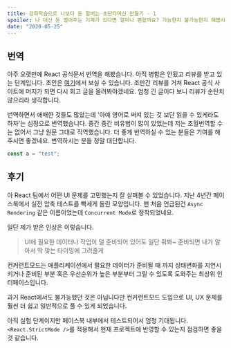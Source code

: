 ```yaml
---
title: 강화학습으로 나보다 돈 잘버는 초단타머신 만들기 - 1
spoiler: 나 대신 돈 벌어주는 기계가 있다면 얼마나 편할까요? 가능한지 불가능한지 해봅시다.
date: "2020-05-25"
---
```


## 번역

아주 오랫만에 React 공식문서 번역을 해봤습니다. 아직 병합은 안됬고 리뷰를 받고 있는 단계입니다.
초안은 [여기](https://deploy-preview-224--ko-reactjs-org.netlify.app/docs/concurrent-mode-patterns.html)에서 보실 수 있습니다.
조만간 리뷰를 거쳐 React 공식 사이트에 머지가 되면 다시 회고 글을 올려봐야겠네요.
엄청 긴 글이다 보니 리뷰가 순탄치 않으리라 생각합니다.

번역하면서 애매한 것들도 많았는데 '아예 영어로 써져 있는 것 보단 읽을 수 있게라도 하자'는 심정으로 번역했습니다.
중간 중간 비유법이 많이 있었는데 저는 초월번역할 수는 없어서 그냥 원문 그대로 직역했습니다.
더 좋게 번역하실 수 있는 분들은 기여를 해주시면 좋겠네요. 번역하시는 분들 정말 대단합니다.

```js
const a = "test";
```

## 후기

아 React 팀에서 어떤 UI 문제를 고민했는지 잘 살펴볼 수 있었습니다.
지난 4년간 페이스북에서 실전 압축 테스트를 빡세게 돌린 모양입니다.
맨 처음 언급된건 `Async Rendering` 같은 이름이었는데 `Concurrent Mode`로 정착되었네요.

일단 제가 받은 인상은 이렇습니다.

> UI에 필요한 데이터나 작업이 덜 준비되어 있어도 일단 줘봐~
> 준비되면 내가 알아서 딱 맞는 타이밍에 그려줄게

컨커런트모드는 애플리케이션에서 필요한 데이터가 준비될 때 까지 상태변화를 지연시키거나
준비된 부분 혹은 우선순위가 높은 부분부터 그릴 수 있도록 도와주는 최상위 인터페이스입니다.

과거 React에서도 불가능했던 것은 아닙니다만 컨커런트모드 도입으로
UI, UX 문제를 훨씬 더 쉽고 일반적으로 풀 수 있게 되었습니다.

아직 실험 단계이지만 페이스북 내부에서 테스트되어서 엄청 기대됩니다.
`<React.StrictMode />`를 적용해서 현재 프로젝트에 반영할 수 있는지 점검하면 좋을 것 같습니다.
